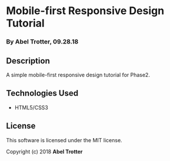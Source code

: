# Mobile-first Responsive Design Tutorial

### By Abel Trotter, 09.28.18

## Description

A simple mobile-first responsive design tutorial for Phase2.

## Technologies Used

* HTML5/CSS3

## License

This software is licensed under the MIT license.

Copyright (c) 2018 **Abel Trotter**